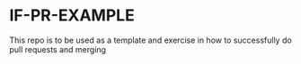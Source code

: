 # IF-PR-EXAMPLE
This repo is to be used as a template and exercise in how to successfully do pull requests and merging
